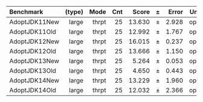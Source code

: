 Benchmark | (type) | Mode | Cnt | Score | ± | Error | Units
:---------|-------:|-----:|----:|------:|---|------:|-----:
AdoptJDK11New | large | thrpt | 25 | 13.630 | ± | 2.928 | ops/s
AdoptJDK11Old | large | thrpt | 25 | 12.992 | ± | 1.767 | ops/s
AdoptJDK12New | large | thrpt | 25 | 16.015 | ± | 0.237 | ops/s
AdoptJDK12Old | large | thrpt | 25 | 13.666 | ± | 1.150 | ops/s
AdoptJDK13New | large | thrpt | 25 | 5.264 | ± | 0.053 | ops/s
AdoptJDK13Old | large | thrpt | 25 | 4.650 | ± | 0.443 | ops/s
AdoptJDK14New | large | thrpt | 25 | 13.229 | ± | 1.960 | ops/s
AdoptJDK14Old | large | thrpt | 25 | 12.032 | ± | 2.366 | ops/s

